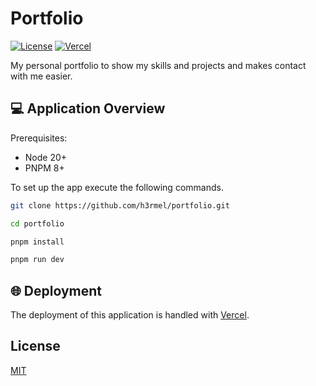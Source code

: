 # Portfolio

<!-- Badges from: https://github.com/Ileriayo/markdown-badges -->

[![License](https://img.shields.io/github/license/k4mome/front-flow?style=for-the-badge)](./LICENSE)
[![Vercel](https://img.shields.io/badge/vercel-%23000000.svg?style=for-the-badge&logo=vercel&logoColor=white)](https://vercel.com/home)

My personal portfolio to show my skills and projects and makes contact with me easier.

## 💻 Application Overview

Prerequisites:

- Node 20+
- PNPM 8+

To set up the app execute the following commands.

```bash
git clone https://github.com/h3rmel/portfolio.git

cd portfolio

pnpm install

pnpm run dev
```

## 🌐 Deployment

The deployment of this application is handled with [Vercel](https://vercel.com/home).

## License

[MIT](LICENSE)
